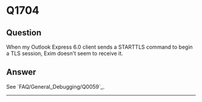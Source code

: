 Q1704
=====

Question
--------

When my Outlook Express 6.0 client sends a STARTTLS command to begin a
TLS session, Exim doesn't seem to receive it.

Answer
------

See \`FAQ/General\_Debugging/Q0059\`\_.

* * * * *
